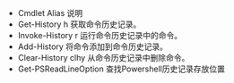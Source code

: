 - Cmdlet	Alias	说明
- Get-History	h	获取命令历史记录。
- Invoke-History	r	运行命令历史记录中的命令。
- Add-History		将命令添加到命令历史记录。
- Clear-History	clhy	从命令历史记录中删除命令。
- Get-PSReadLineOption 查找Powershell历史记录存放位置
